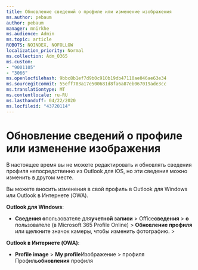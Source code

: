 ```yaml
---
title: Обновление сведений о профиле или изменение изображения
ms.author: pebaum
author: pebaum
manager: mnirkhe
ms.audience: Admin
ms.topic: article
ROBOTS: NOINDEX, NOFOLLOW
localization_priority: Normal
ms.collection: Adm_O365
ms.custom:
- "9001105"
- "3066"
ms.openlocfilehash: 9bbc8b1ef7d9b0c910b19db47110ae046ae63e34
ms.sourcegitcommit: 55eff703a17e500681d8fa6a87eb067019ade3cc
ms.translationtype: MT
ms.contentlocale: ru-RU
ms.lasthandoff: 04/22/2020
ms.locfileid: "43720114"
---
```

# <a name="update-my-profile-information-or-change-my-picture"></a>Обновление сведений о профиле или изменение изображения

В настоящее время вы не можете редактировать и обновлять сведения профиля непосредственно из Outlook для iOS, но эти сведения можно изменить в другом месте. 

Вы можете вносить изменения в свой профиль в Outlook для Windows или Outlook в Интернете (OWA). 

**Outlook для Windows**: 

- **Сведения о**пользователе для**учетной записи** > Office**сведения** > **о** пользователе (в Microsoft 365 Profile Online) > **Обновление профиля** или щелкните значок камеры, чтобы изменить фотографию. >   
  
**Outlook в Интернете (OWA)**: 

- **Profile image** > **My profile**Изображение > профиля Профиль**обновления** профиля
